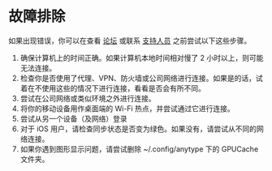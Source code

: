 # 故障排除

如果出现错误，你可以在查看 [论坛](https://community.anytype.io/) 或联系 [支持人员](mailto:support@anytype.io) 之前尝试以下这些步骤。

1. 确保计算机上的时间正确。如果计算机本地时间相对慢了 2 小时以上，则可能无法连接。
2. 检查你是否使用了代理、VPN、防火墙或公司网络进行连接。如果是的话，试着在不使用这些的情况下进行连接，看看是否会有所不同。
3. 尝试在公司网络或类似环境之外进行连接。
4. 将你的移动设备用作桌面端的 Wi-Fi 热点，并尝试通过它进行连接。
5. 尝试从另一个设备（及网络）登录
6. 对于 iOS 用户，请检查同步状态是否变为绿色。如果没有，请尝试从不同的网络连接。
7. 如果你遇到图形显示问题，请尝试删除 \~/.config/anytype 下的 GPUCache 文件夹。
